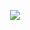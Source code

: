 <p align="center">
<a href="https://discord.gg/bFvSbbY7JH">
<img src="https://lanyard.cnrad.dev/api/422113490237390858?hideTimestamp=false&hideBadges=false&idleMessage=Hi"
</a>
</p>
